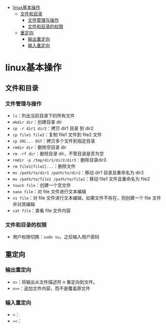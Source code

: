 <!-- TOC -->

- [linux基本操作](#linux基本操作)
    - [文件和目录](#文件和目录)
        - [文件管理与操作](#文件管理与操作)
        - [文件和目录的权限](#文件和目录的权限)
    - [重定向](#重定向)
        - [输出重定向](#输出重定向)
        - [输入重定向](#输入重定向)

<!-- /TOC -->

# linux基本操作
## 文件和目录
### 文件管理与操作

* `ls`：列出当前目录下的所有文件
* `mkdir dir`：创建目录 dir
* `cp -r dir1 dir2`：拷贝 dir1 目录 到 dir2
* `cp file1 file2`：复制 file1 文件到 file2 文件
* `cp SRC... DST`：拷贝多个文件到指定目录
* `rmdir dir`：删除空目录 dir
* `rm -rf dir`：删除目录 dir，不管目录是否为空
* `rmdir -p /tmp/dir1/dir2/dir3`：删除目录dir3
* `rm file1[file2]...`：删除文件
* `mv /path/to/dir1 /path/to/dir2`：移动 dir1 目录且重命名为 dir2
* `mv /path/to/file1 /path/to/file2`：移动 file1 文件且重命名为 file2
* `touch file`：创建一个空文件
* `nano file`：对 file 文件进行文本编辑
* `vi file`：对 file 文件进行文本编辑，如果文件不存在，则创建一个 file 文件并对其编辑
* `cat file`：查看 file 文件内容


### 文件和目录的权限

* 用户权限切换：`sudo su`，之后输入用户密码

## 重定向

### 输出重定向

* `n>`：将输出从文件描述符 n 重定向到文件。 
* `n>>`：追加文件内容，而不是覆盖原文件

### 输入重定向

* `<`：
* `<<`：